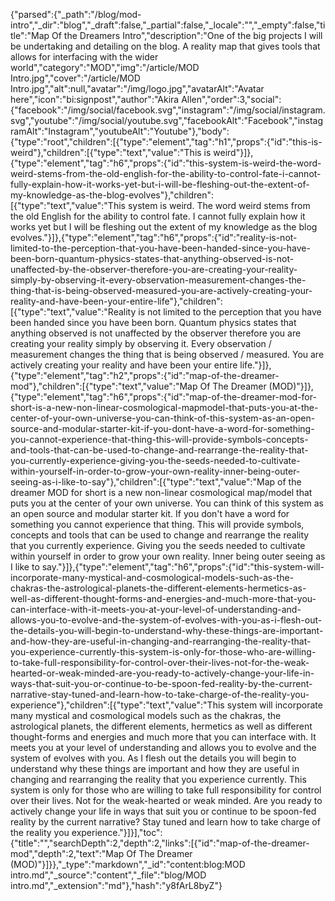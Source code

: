 {"parsed":{"_path":"/blog/mod-intro","_dir":"blog","_draft":false,"_partial":false,"_locale":"","_empty":false,"title":"Map Of the Dreamers Intro","description":"One of the big projects I will be undertaking and detailing on the blog. A reality map that gives tools that allows for interfacing with the wider world","category":"MOD","img":"/article/MOD Intro.jpg","cover":"/article/MOD Intro.jpg","alt":null,"avatar":"/img/logo.jpg","avatarAlt":"Avatar here","icon":"bi:signpost","author":"Akira Allen","order":3,"social":{"facebook":"/img/social/facebook.svg","instagram":"/img/social/instagram.svg","youtube":"/img/social/youtube.svg","facebookAlt":"Facebook","instagramAlt":"Instagram","youtubeAlt":"Youtube"},"body":{"type":"root","children":[{"type":"element","tag":"h1","props":{"id":"this-is-weird"},"children":[{"type":"text","value":"This is weird"}]},{"type":"element","tag":"h6","props":{"id":"this-system-is-weird-the-word-weird-stems-from-the-old-english-for-the-ability-to-control-fate-i-cannot-fully-explain-how-it-works-yet-but-i-will-be-fleshing-out-the-extent-of-my-knowledge-as-the-blog-evolves"},"children":[{"type":"text","value":"This system is weird. The word weird stems from the old English for the ability to control fate. I cannot fully explain how it works yet but I will be fleshing out the extent of my knowledge as the blog evolves."}]},{"type":"element","tag":"h6","props":{"id":"reality-is-not-limited-to-the-perception-that-you-have-been-handed-since-you-have-been-born-quantum-physics-states-that-anything-observed-is-not-unaffected-by-the-observer-therefore-you-are-creating-your-reality-simply-by-observing-it-every-observation-measurement-changes-the-thing-that-is-being-observed-measured-you-are-actively-creating-your-reality-and-have-been-your-entire-life"},"children":[{"type":"text","value":"Reality is not limited to the perception that you have been handed since you have been born. Quantum physics states that anything observed is not unaffected by the observer therefore you are creating your reality simply by observing it. Every observation / measurement changes the thing that is being observed / measured. You are actively creating your reality and have been your entire life."}]},{"type":"element","tag":"h2","props":{"id":"map-of-the-dreamer-mod"},"children":[{"type":"text","value":"Map Of The Dreamer (MOD)"}]},{"type":"element","tag":"h6","props":{"id":"map-of-the-dreamer-mod-for-short-is-a-new-non-linear-cosmological-mapmodel-that-puts-you-at-the-center-of-your-own-universe-you-can-think-of-this-system-as-an-open-source-and-modular-starter-kit-if-you-dont-have-a-word-for-something-you-cannot-experience-that-thing-this-will-provide-symbols-concepts-and-tools-that-can-be-used-to-change-and-rearrange-the-reality-that-you-currently-experience-giving-you-the-seeds-needed-to-cultivate-within-yourself-in-order-to-grow-your-own-reality-inner-being-outer-seeing-as-i-like-to-say"},"children":[{"type":"text","value":"Map of the dreamer MOD for short is a new non-linear cosmological map/model that puts you at the center of your own universe. You can think of this system as an open source and modular starter kit. If you don't have a word for something you cannot experience that thing. This will provide symbols, concepts and tools that can be used to change and rearrange the reality that you currently experience. Giving you the seeds needed to cultivate within yourself in order to grow your own reality. Inner being outer seeing as I like to say."}]},{"type":"element","tag":"h6","props":{"id":"this-system-will-incorporate-many-mystical-and-cosmological-models-such-as-the-chakras-the-astrological-planets-the-different-elements-hermetics-as-well-as-different-thought-forms-and-energies-and-much-more-that-you-can-interface-with-it-meets-you-at-your-level-of-understanding-and-allows-you-to-evolve-and-the-system-of-evolves-with-you-as-i-flesh-out-the-details-you-will-begin-to-understand-why-these-things-are-important-and-how-they-are-useful-in-changing-and-rearranging-the-reality-that-you-experience-currently-this-system-is-only-for-those-who-are-willing-to-take-full-responsibility-for-control-over-their-lives-not-for-the-weak-hearted-or-weak-minded-are-you-ready-to-actively-change-your-life-in-ways-that-suit-you-or-continue-to-be-spoon-fed-reality-by-the-current-narrative-stay-tuned-and-learn-how-to-take-charge-of-the-reality-you-experience"},"children":[{"type":"text","value":"This system will incorporate many mystical and cosmological models such as the chakras, the astrological planets, the different elements, hermetics as well as different thought-forms and energies and much more that you can interface with. It meets you at your level of understanding and allows you to evolve and the system of evolves with you. As I flesh out the details you will begin to understand why these things are important and how they are useful in changing and rearranging the reality that you experience currently. This system is only for those who are willing to take full responsibility for control over their lives. Not for the weak-hearted or weak minded.  Are you ready to actively change your life in ways that suit you or continue to be spoon-fed reality by the current narrative? Stay tuned and learn how to take charge of the reality you experience."}]}],"toc":{"title":"","searchDepth":2,"depth":2,"links":[{"id":"map-of-the-dreamer-mod","depth":2,"text":"Map Of The Dreamer (MOD)"}]}},"_type":"markdown","_id":"content:blog:MOD intro.md","_source":"content","_file":"blog/MOD intro.md","_extension":"md"},"hash":"y8fArL8byZ"}